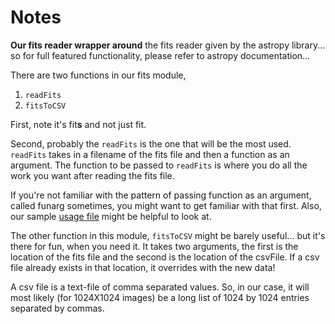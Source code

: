 # Notes

**Our fits reader wrapper around** the fits reader given by the astropy
library... so for full featured functionality, please refer to
astropy documentation... 

There are two functions in our fits module, 
1. `readFits`
2. `fitsToCSV`

First, note it's fit**s** and not just fit.

Second, probably the `readFits` is the one that will be the most used.
`readFits` takes in a filename of the fits file and then a function
as an argument. The function to be passed to `readFits` is where you
do all the work you want after reading the fits file.

If you're not familiar with the pattern of passing function as an
argument, called funarg sometimes, you might want to get familiar
with that first. Also, our sample [usage file](./use-fits.py ) might
be helpful to look at.

The other function in this module, `fitsToCSV` might be barely
useful... but it's there for fun, when you need it.
It takes two arguments, the first is the location of the fits file and
the second is the location of the csvFile. If a csv file already
exists in that location, it overrides with the new data!

A csv file is a text-file of comma separated values. So, in our case,
it will most likely (for 1024X1024 images) be a long list of 1024 by
1024 entries separated by commas. 
